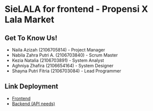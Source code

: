# SieLALA for frontend - Propensi X Lala Market

## **Get To Know Us!**
- Naila Azizah (2106705814) - Project Manager
- Nabila Zahra Putri A. (2106703840) - Scrum Master
- Kezia Natalia (2106703891) - System Analyst
- Aghniya Zhafira (2106654164) - System Designer
- Shayna Putri Fitria (2106703084) - Lead Programmer

## Link Deployment
- [Frontend](https://sielala-frontend-production.up.railway.app/)
- [Backend (API needs)](https://sielala-backend-production.up.railway.app/)
